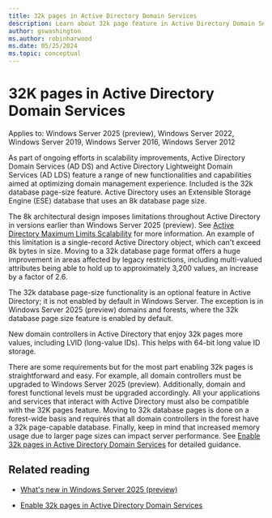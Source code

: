 ```yaml
---
title: 32k pages in Active Directory Domain Services
description: Learn about 32k page feature in Active Directory Domain Services
author: gswashington
ms.author: robinharwood
ms.date: 05/25/2024
ms.topic: conceptual
---
```


# 32K pages in Active Directory Domain Services

Applies to: Windows Server 2025 (preview), Windows Server 2022, Windows Server 2019, Windows Server 2016, Windows Server 2012

As part of ongoing efforts in scalability improvements, Active Directory Domain Services (AD DS) and Active Directory Lightweight Domain Services (AD LDS) feature a range of new functionalities and capabilities aimed at optimizing domain management experience. Included is the 32k database page-size feature. Active Directory uses an Extensible Storage Engine (ESE) database that uses an 8k database page size. 

The 8k architectural design imposes limitations throughout Active Directory in versions earlier than Windows Server 2025 (preview). See [Active Directory Maximum Limits Scalability]() for more information. An example of this limitation is a single-record Active Directory object, which can't exceed 8k bytes in size. Moving to a 32k database page format offers a huge improvement in areas affected by legacy restrictions, including multi-valued attributes being able to hold up to approximately 3,200 values, an increase by a factor of 2.6.

The 32k database page-size functionality is an optional feature in Active Directory; it is not enabled by default in Windows Server. The exception is in Windows Server 2025 (preview) domains and forests, where the 32k database page size feature is enabled by default.

New domain controllers in Active Directory that enjoy 32k pages more values, including LVID (long-value IDs). This helps with 64-bit long value ID storage.

There are some requirements but for the most part enabling 32k pages is straightforward and easy. For example, all domain controllers must be upgraded to Windows Server 2025 (preview). Additionally, domain and forest functional levels must be upgraded accordingly. All your applications and services that interact with Active Directory must also be compatible with the 32K pages feature. Moving to 32k database pages is done on a forest-wide basis and requires that all domain controllers in the forest have a 32k page-capable database. Finally, keep in mind that increased memory usage due to larger page sizes can impact server performance. See [Enable 32k pages in Active Directory Domain Services](/enable-32K-pages-active-directory-domain-services.md) for detailed guidance.

## Related reading

- [What's new in Windows Server 2025 (preview)](https://learn.microsoft.com/windows-server/get-started/whats-new-windows-server-2025#active-directory-domain-services)

- [Enable 32k pages in Active Directory Domain Services](/enable-32K-pages-active-directory-domain-services.md)